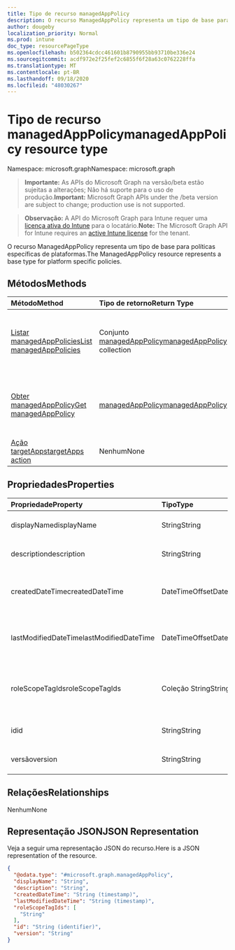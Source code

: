 ```yaml
---
title: Tipo de recurso managedAppPolicy
description: O recurso ManagedAppPolicy representa um tipo de base para políticas específicas de plataformas.
author: dougeby
localization_priority: Normal
ms.prod: intune
doc_type: resourcePageType
ms.openlocfilehash: b502364cdcc461601b8790955bb93710be336e24
ms.sourcegitcommit: acdf972e2f25fef2c6855f6f28a63c0762228ffa
ms.translationtype: MT
ms.contentlocale: pt-BR
ms.lasthandoff: 09/18/2020
ms.locfileid: "48030267"
---
```

# <a name="managedapppolicy-resource-type"></a><span data-ttu-id="2fd2e-103">Tipo de recurso managedAppPolicy</span><span class="sxs-lookup"><span data-stu-id="2fd2e-103">managedAppPolicy resource type</span></span>

<span data-ttu-id="2fd2e-104">Namespace: microsoft.graph</span><span class="sxs-lookup"><span data-stu-id="2fd2e-104">Namespace: microsoft.graph</span></span>

> <span data-ttu-id="2fd2e-105">**Importante:** As APIs do Microsoft Graph na versão/beta estão sujeitas a alterações; Não há suporte para o uso de produção.</span><span class="sxs-lookup"><span data-stu-id="2fd2e-105">**Important:** Microsoft Graph APIs under the /beta version are subject to change; production use is not supported.</span></span>

> <span data-ttu-id="2fd2e-106">**Observação:** A API do Microsoft Graph para Intune requer uma [licença ativa do Intune](https://go.microsoft.com/fwlink/?linkid=839381) para o locatário.</span><span class="sxs-lookup"><span data-stu-id="2fd2e-106">**Note:** The Microsoft Graph API for Intune requires an [active Intune license](https://go.microsoft.com/fwlink/?linkid=839381) for the tenant.</span></span>

<span data-ttu-id="2fd2e-107">O recurso ManagedAppPolicy representa um tipo de base para políticas específicas de plataformas.</span><span class="sxs-lookup"><span data-stu-id="2fd2e-107">The ManagedAppPolicy resource represents a base type for platform specific policies.</span></span>

## <a name="methods"></a><span data-ttu-id="2fd2e-108">Métodos</span><span class="sxs-lookup"><span data-stu-id="2fd2e-108">Methods</span></span>
|<span data-ttu-id="2fd2e-109">Método</span><span class="sxs-lookup"><span data-stu-id="2fd2e-109">Method</span></span>|<span data-ttu-id="2fd2e-110">Tipo de retorno</span><span class="sxs-lookup"><span data-stu-id="2fd2e-110">Return Type</span></span>|<span data-ttu-id="2fd2e-111">Descrição</span><span class="sxs-lookup"><span data-stu-id="2fd2e-111">Description</span></span>|
|:---|:---|:---|
|[<span data-ttu-id="2fd2e-112">Listar managedAppPolicies</span><span class="sxs-lookup"><span data-stu-id="2fd2e-112">List managedAppPolicies</span></span>](../api/intune-mam-managedapppolicy-list.md)|<span data-ttu-id="2fd2e-113">Conjunto [managedAppPolicy](../resources/intune-mam-managedapppolicy.md)</span><span class="sxs-lookup"><span data-stu-id="2fd2e-113">[managedAppPolicy](../resources/intune-mam-managedapppolicy.md) collection</span></span>|<span data-ttu-id="2fd2e-114">Listar propriedades e relações de objetos de [managedAppPolicy](../resources/intune-mam-managedapppolicy.md).</span><span class="sxs-lookup"><span data-stu-id="2fd2e-114">List properties and relationships of the [managedAppPolicy](../resources/intune-mam-managedapppolicy.md) objects.</span></span>|
|[<span data-ttu-id="2fd2e-115">Obter managedAppPolicy</span><span class="sxs-lookup"><span data-stu-id="2fd2e-115">Get managedAppPolicy</span></span>](../api/intune-mam-managedapppolicy-get.md)|[<span data-ttu-id="2fd2e-116">managedAppPolicy</span><span class="sxs-lookup"><span data-stu-id="2fd2e-116">managedAppPolicy</span></span>](../resources/intune-mam-managedapppolicy.md)|<span data-ttu-id="2fd2e-117">Ler propriedades e relações de objetos de [managedAppPolicy](../resources/intune-mam-managedapppolicy.md).</span><span class="sxs-lookup"><span data-stu-id="2fd2e-117">Read properties and relationships of the [managedAppPolicy](../resources/intune-mam-managedapppolicy.md) object.</span></span>|
|[<span data-ttu-id="2fd2e-118">Ação targetApps</span><span class="sxs-lookup"><span data-stu-id="2fd2e-118">targetApps action</span></span>](../api/intune-mam-managedapppolicy-targetapps.md)|<span data-ttu-id="2fd2e-119">Nenhum</span><span class="sxs-lookup"><span data-stu-id="2fd2e-119">None</span></span>|<span data-ttu-id="2fd2e-120">Ainda não documentado</span><span class="sxs-lookup"><span data-stu-id="2fd2e-120">Not yet documented</span></span>|

## <a name="properties"></a><span data-ttu-id="2fd2e-121">Propriedades</span><span class="sxs-lookup"><span data-stu-id="2fd2e-121">Properties</span></span>
|<span data-ttu-id="2fd2e-122">Propriedade</span><span class="sxs-lookup"><span data-stu-id="2fd2e-122">Property</span></span>|<span data-ttu-id="2fd2e-123">Tipo</span><span class="sxs-lookup"><span data-stu-id="2fd2e-123">Type</span></span>|<span data-ttu-id="2fd2e-124">Descrição</span><span class="sxs-lookup"><span data-stu-id="2fd2e-124">Description</span></span>|
|:---|:---|:---|
|<span data-ttu-id="2fd2e-125">displayName</span><span class="sxs-lookup"><span data-stu-id="2fd2e-125">displayName</span></span>|<span data-ttu-id="2fd2e-126">String</span><span class="sxs-lookup"><span data-stu-id="2fd2e-126">String</span></span>|<span data-ttu-id="2fd2e-127">Nome de exibição da política.</span><span class="sxs-lookup"><span data-stu-id="2fd2e-127">Policy display name.</span></span>|
|<span data-ttu-id="2fd2e-128">description</span><span class="sxs-lookup"><span data-stu-id="2fd2e-128">description</span></span>|<span data-ttu-id="2fd2e-129">String</span><span class="sxs-lookup"><span data-stu-id="2fd2e-129">String</span></span>|<span data-ttu-id="2fd2e-130">Descrição da política.</span><span class="sxs-lookup"><span data-stu-id="2fd2e-130">The policy's description.</span></span>|
|<span data-ttu-id="2fd2e-131">createdDateTime</span><span class="sxs-lookup"><span data-stu-id="2fd2e-131">createdDateTime</span></span>|<span data-ttu-id="2fd2e-132">DateTimeOffset</span><span class="sxs-lookup"><span data-stu-id="2fd2e-132">DateTimeOffset</span></span>|<span data-ttu-id="2fd2e-133">A data e a hora da criação da política.</span><span class="sxs-lookup"><span data-stu-id="2fd2e-133">The date and time the policy was created.</span></span>|
|<span data-ttu-id="2fd2e-134">lastModifiedDateTime</span><span class="sxs-lookup"><span data-stu-id="2fd2e-134">lastModifiedDateTime</span></span>|<span data-ttu-id="2fd2e-135">DateTimeOffset</span><span class="sxs-lookup"><span data-stu-id="2fd2e-135">DateTimeOffset</span></span>|<span data-ttu-id="2fd2e-136">Última vez em que a política foi modificada.</span><span class="sxs-lookup"><span data-stu-id="2fd2e-136">Last time the policy was modified.</span></span>|
|<span data-ttu-id="2fd2e-137">roleScopeTagIds</span><span class="sxs-lookup"><span data-stu-id="2fd2e-137">roleScopeTagIds</span></span>|<span data-ttu-id="2fd2e-138">Coleção String</span><span class="sxs-lookup"><span data-stu-id="2fd2e-138">String collection</span></span>|<span data-ttu-id="2fd2e-139">Lista de marcas de escopo para esta instância de entidade.</span><span class="sxs-lookup"><span data-stu-id="2fd2e-139">List of Scope Tags for this Entity instance.</span></span>|
|<span data-ttu-id="2fd2e-140">id</span><span class="sxs-lookup"><span data-stu-id="2fd2e-140">id</span></span>|<span data-ttu-id="2fd2e-141">String</span><span class="sxs-lookup"><span data-stu-id="2fd2e-141">String</span></span>|<span data-ttu-id="2fd2e-142">Chave da entidade.</span><span class="sxs-lookup"><span data-stu-id="2fd2e-142">Key of the entity.</span></span>|
|<span data-ttu-id="2fd2e-143">versão</span><span class="sxs-lookup"><span data-stu-id="2fd2e-143">version</span></span>|<span data-ttu-id="2fd2e-144">String</span><span class="sxs-lookup"><span data-stu-id="2fd2e-144">String</span></span>|<span data-ttu-id="2fd2e-145">Versão da entidade.</span><span class="sxs-lookup"><span data-stu-id="2fd2e-145">Version of the entity.</span></span>|

## <a name="relationships"></a><span data-ttu-id="2fd2e-146">Relações</span><span class="sxs-lookup"><span data-stu-id="2fd2e-146">Relationships</span></span>
<span data-ttu-id="2fd2e-147">Nenhum</span><span class="sxs-lookup"><span data-stu-id="2fd2e-147">None</span></span>

## <a name="json-representation"></a><span data-ttu-id="2fd2e-148">Representação JSON</span><span class="sxs-lookup"><span data-stu-id="2fd2e-148">JSON Representation</span></span>
<span data-ttu-id="2fd2e-149">Veja a seguir uma representação JSON do recurso.</span><span class="sxs-lookup"><span data-stu-id="2fd2e-149">Here is a JSON representation of the resource.</span></span>
<!-- {
  "blockType": "resource",
  "keyProperty": "id",
  "@odata.type": "microsoft.graph.managedAppPolicy"
}
-->
``` json
{
  "@odata.type": "#microsoft.graph.managedAppPolicy",
  "displayName": "String",
  "description": "String",
  "createdDateTime": "String (timestamp)",
  "lastModifiedDateTime": "String (timestamp)",
  "roleScopeTagIds": [
    "String"
  ],
  "id": "String (identifier)",
  "version": "String"
}
```







